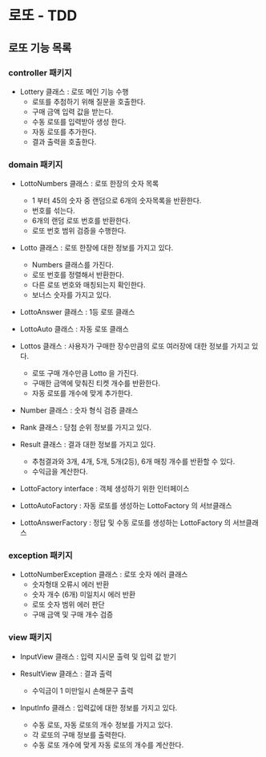 # 로또 - TDD

## 로또 기능 목록

### controller 패키지


- Lottery 클래스 : 로또 메인 기능 수행
  - 로또를 추첨하기 위해 질문을 호출한다.
  - 구매 금액 입력 값을 받는다.
  - 수동 로또를 입력받아 생성 한다.
  - 자동 로또를 추가한다.
  - 결과 출력을 호출한다.


### domain 패키지

- LottoNumbers 클래스 : 로또 한장의 숫자 목록
  - 1 부터 45의 숫자 중 랜덤으로 6개의 숫자목록을 반환한다.
  - 번호를 섞는다.
  - 6개의 랜덤 로또 번호를 반환한다.
  - 로또 번호 범위 검증을 수행한다.
  

- Lotto 클래스 : 로또 한장에 대한 정보를 가지고 있다.
  - Numbers 클래스를 가진다.
  - 로또 번호를 정렬해서 반환한다.
  - 다른 로또 번호와 매칭되는지 확인한다.
  - 보너스 숫자를 가지고 있다.
  

- LottoAnswer 클래스 : 1등 로또 클래스

- LottoAuto 클래스 : 자동 로또 클래스


- Lottos 클래스 : 사용자가 구매한 장수만큼의 로또 여러장에 대한 정보를 가지고 있다.
  - 로또 구매 개수만큼 Lotto 을 가진다.
  - 구매한 금액에 맞춰진 티켓 개수를 반환한다.
  - 자동 로또를 개수에 맞게 추가한다.
  

- Number 클래스 : 숫자 형식 검증 클래스


- Rank 클래스 : 당첨 순위 정보를 가지고 있다.


- Result 클래스 : 결과 대한 정보를 가지고 있다.
  - 추첨결과와 3개, 4개, 5개, 5개(2등), 6개 매칭 개수를 반환할 수 있다.
  - 수익금을 계산한다.


- LottoFactory interface : 객체 생성하기 위한 인터페이스


- LottoAutoFactory : 자동 로또를 생성하는 LottoFactory 의 서브클래스

- LottoAnswerFactory : 정답 및 수동 로또를 생성하는 LottoFactory 의 서브클래스


### exception 패키지

- LottoNumberException 클래스 : 로또 숫자 에러 클래스
  - 숫자형태 오류시 에러 반환
  - 숫자 개수 (6개) 미일치시 에러 반환
  - 로또 숫자 범위 에러 판단
  - 구매 금액 및 구매 개수 검증


### view 패키지

- InputView 클래스 : 입력 지시문 출력 및 입력 값 받기


- ResultView 클래스 : 결과 출력
  - 수익금이 1 미만일시 손해문구 출력


- InputInfo 클래스 : 입력값에 대한 정보를 가지고 있다.
  - 수동 로또, 자동 로또의 개수 정보를 가지고 있다.
  - 각 로또의 구매 정보를 출력한다.
  - 수동 로또 개수에 맞게 자동 로또의 개수를 계산한다.